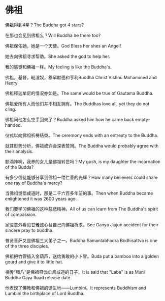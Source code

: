 # 佛祖

<p><span class="chinese">佛祖得到4星？</span><span class="english">The Buddha got 4 stars?</span></p>

<p><span class="chinese">在那也会见到佛祖么？</span><span class="english">Will Buddha be there too?</span></p>

<p><span class="chinese">佛祖保佑她，她是一个天使。</span><span class="english">God Bless her shes an Angel!</span></p>

<p><span class="chinese">她去向佛祖寻求帮助。</span><span class="english">She asked the god to help her.</span></p>

<p><span class="chinese">我的感觉和佛祖一样。</span><span class="english">My feeling is like the Buddha's.</span></p>

<p><span class="chinese">佛祖，基督，毗湿奴，穆罕默德和亨利</span><span class="english">Buddha Christ Vishnu Mohammed and Henry</span></p>

<p><span class="chinese">佛祖释迦牟尼的情况亦如是。</span><span class="english">The same would be true of Gautama Buddha.</span></p>

<p><span class="chinese">佛祖爱所有人而他们并不相互拥有。</span><span class="english">The Buddhas love all, yet they do not cling.</span></p>

<p><span class="chinese">佛祖问他怎么空手回来了？</span><span class="english">Buddha asked him how he came back empty-handed.</span></p>

<p><span class="chinese">仪式以向佛祖祈祷结束。</span><span class="english">The ceremony ends with an entreaty to the Buddha.</span></p>

<p><span class="chinese">就其形势分析，佛祖或许会深表赞同。</span><span class="english">The Buddha would probably agree with their analysis.</span></p>

<p><span class="chinese">额滴神啊，我养的女儿是佛祖转世吗？</span><span class="english">My gosh, is my daughter the incarnation of the Budda?</span></p>

<p><span class="chinese">有多少信徒能够分享到佛祖一缕仁善的光辉？</span><span class="english">How many believers could share one ray of Buddha's mercy?</span></p>

<p><span class="chinese">当佛祖觉悟成道时，那是二千六百多年前的事。</span><span class="english">Then when Buddha became enlightened it was 2600 years ago.</span></p>

<p><span class="chinese">我们要学习佛祖的这种慈悲精神。</span><span class="english">All of us can learn from The Buddha's spirit of compassion.</span></p>

<p><span class="chinese">家骏意外看见甘雅诚心替自己向佛祖祈求。</span><span class="english">See Ganya Jiajun accident for their sincere pray to buddha.</span></p>

<p><span class="chinese">普贤菩萨又是佛祖三大弟子之一。</span><span class="english">Buddha Samantabhadra Bodhisattva is one of the three disciples.</span></p>

<p><span class="chinese">佛祖把竹管插入金葫芦，送给勇敢的小卜冒。</span><span class="english">Buda put a bamboo into a golden gourd and give it to little hat.</span></p>

<p><span class="chinese">相传“腊八“是佛祖释伽牟尼成道的日子。</span><span class="english">It is said that "Laba" is as Muni Buddha Gaya Road release date.</span></p>

<p><span class="chinese">他表现了佛教和佛祖的诞生地——Lumbini。</span><span class="english">It represents Buddhism and Lumbini the birthplace of Lord Buddha.</span></p>


